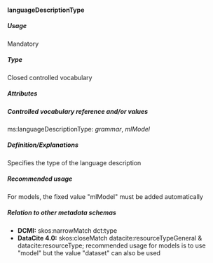 #### languageDescriptionType
##### Usage
Mandatory
##### Type
Closed controlled vocabulary
##### Attributes
 
##### Controlled vocabulary reference and/or values
ms:languageDescriptionType: _grammar_, _mlModel_
##### Definition/Explanations
Specifies the type of the language description
##### Recommended usage
For models, the fixed value "mlModel" must be added automatically
##### Relation to other metadata schemas
* **DCMI:** skos:narrowMatch dct:type
* **DataCite 4.0:** skos:closeMatch datacite:resourceTypeGeneral & datacite:resourceType; recommended usage for models is to use "model" but the value "dataset" can also be used
